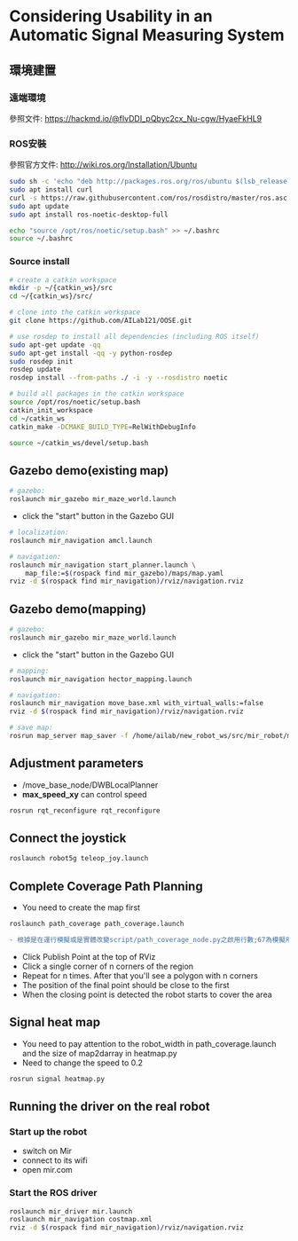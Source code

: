 # Considering Usability in an Automatic Signal Measuring System
## 環境建置
### 遠端環境
參照文件: https://hackmd.io/@fIvDDI_pQbyc2cx_Nu-cgw/HyaeFkHL9

### ROS安裝
參照官方文件: http://wiki.ros.org/Installation/Ubuntu
```bash
sudo sh -c 'echo "deb http://packages.ros.org/ros/ubuntu $(lsb_release -sc) main" > /etc/apt/sources.list.d/ros-latest.list'
sudo apt install curl
curl -s https://raw.githubusercontent.com/ros/rosdistro/master/ros.asc | sudo apt-key add -
sudo apt update
sudo apt install ros-noetic-desktop-full

echo "source /opt/ros/noetic/setup.bash" >> ~/.bashrc
source ~/.bashrc
```

### Source install
```bash
# create a catkin workspace
mkdir -p ~/{catkin_ws}/src
cd ~/{catkin_ws}/src/

# clone into the catkin workspace
git clone https://github.com/AILab121/OOSE.git

# use rosdep to install all dependencies (including ROS itself)
sudo apt-get update -qq
sudo apt-get install -qq -y python-rosdep
sudo rosdep init
rosdep update
rosdep install --from-paths ./ -i -y --rosdistro noetic

# build all packages in the catkin workspace
source /opt/ros/noetic/setup.bash
catkin_init_workspace
cd ~/catkin_ws
catkin_make -DCMAKE_BUILD_TYPE=RelWithDebugInfo

source ~/catkin_ws/devel/setup.bash
```

## Gazebo demo(existing map)
```bash
# gazebo:
roslaunch mir_gazebo mir_maze_world.launch
```
- click the "start" button in the Gazebo GUI
```bash
# localization:
roslaunch mir_navigation amcl.launch

# navigation:
roslaunch mir_navigation start_planner.launch \
    map_file:=$(rospack find mir_gazebo)/maps/map.yaml
rviz -d $(rospack find mir_navigation)/rviz/navigation.rviz
```

## Gazebo demo(mapping)
```bash
# gazebo:
roslaunch mir_gazebo mir_maze_world.launch
```
- click the "start" button in the Gazebo GUI
```bash
# mapping:
roslaunch mir_navigation hector_mapping.launch

# navigation:
roslaunch mir_navigation move_base.xml with_virtual_walls:=false
rviz -d $(rospack find mir_navigation)/rviz/navigation.rviz

# save map:
rosrun map_server map_saver -f /home/ailab/new_robot_ws/src/mir_robot/mir_gazebo/maps/test
```

## Adjustment parameters
- /move_base_node/DWBLocalPlanner
- **max_speed_xy** can control speed
```bash
rosrun rqt_reconfigure rqt_reconfigure
```

## Connect the joystick
```bash
roslaunch robot5g teleop_joy.launch
```

## Complete Coverage Path Planning
- You need to create the map first

```bash
roslaunch path_coverage path_coverage.launch
```
```diff
- 根據是在運行模擬或是實體改變script/path_coverage_node.py之啟用行數;67為模擬用;68為實體用
```
- Click Publish Point at the top of RViz
- Click a single corner of n corners of the region
- Repeat for n times. After that you'll see a polygon with n corners
- The position of the final point should be close to the first
- When the closing point is detected the robot starts to cover the area

## Signal heat map
- You need to pay attention to the robot_width in path_coverage.launch and the size of map2darray in heatmap.py
- Need to change the speed to 0.2
```bash
rosrun signal heatmap.py 
```

## Running the driver on the real robot
### Start up the robot
- switch on Mir
- connect to its wifi
- open mir.com

### Start the ROS driver
```bash
roslaunch mir_driver mir.launch
roslaunch mir_navigation costmap.xml
rviz -d $(rospack find mir_navigation)/rviz/navigation.rviz
```
